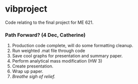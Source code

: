 # vibproject
Code relating to the final project for ME 621.

### Path Forward? (4 Dec, Catherine)
1. Production code complete, will do some formatting cleanup. 
2. Run weighted .mat file through code 
3. Save cool graphs for presentation and summary paper.
4. Perform analytical mass modification (HW 3)
4. Create presentation.
5. Wrap up paper.
6. _Breathe sigh of relief._

